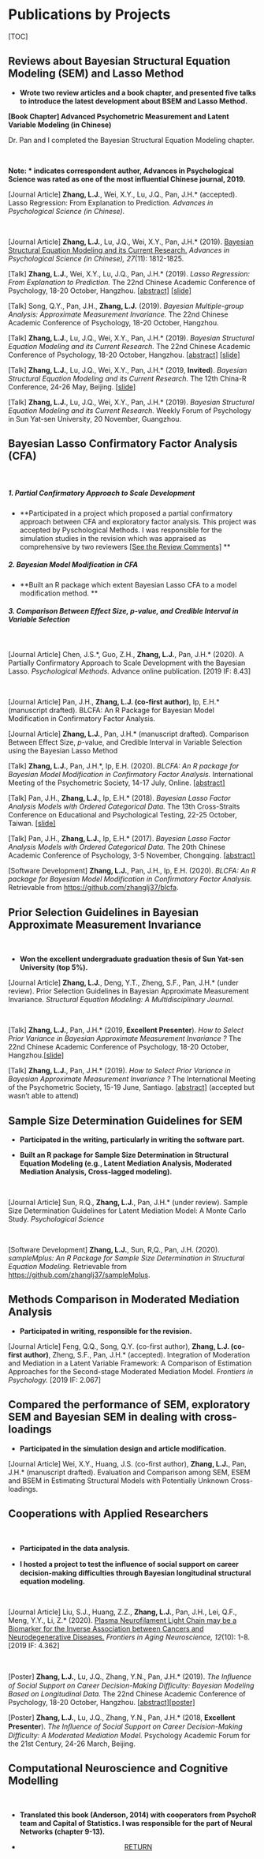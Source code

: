 # Publications by Projects

[TOC]

## Reviews about Bayesian Structural Equation Modeling (SEM) and Lasso Method

 							 							

- **Wrote two review articles and a book chapter, and presented five talks to introduce the latest development about BSEM and Lasso Method.**

 							 							

**[Book Chapter] Advanced Psychometric Measurement and Latent Variable Modeling (in Chinese)** 

Dr. Pan and I completed the Bayesian Structural Equation Modeling chapter.

​					 							 							

**Note: \* indicates correspondent author, Advances in Psychological Science was rated as one of the most influential Chinese journal, 2019.**							

[Journal Article] **Zhang, L.J.**, Wei, X.Y., Lu, J.Q., Pan, J.H.* (accepted). Lasso Regression: From Explanation to Prediction. *Advances in Psychological Science (in Chinese).* 

​		 							

[Journal Article] **Zhang, L.J.**, Lu, J.Q., Wei, X.Y., Pan, J.H.* (2019). [Bayesian Structural Equation Modeling and its Current Research.](https://www.lijinzhang.xyz/share/Paper_BSEM.pdf) *Advances in Psychological Science (in Chinese), 27*(11): 1812-1825. 

 							 							

[Talk] **Zhang, L.J.**, Wei, X.Y., Lu, J.Q., Pan, J.H.* (2019). *Lasso Regression: From Explanation to Prediction.* The 22nd Chinese Academic Conference of Psychology, 18-20 October, Hangzhou. [[abstract\]](https://www.lijinzhang.xyz/share/Abstracts_Lasso.pdf) [[slide\]](https://www.lijinzhang.xyz/share/191020_lasso.pdf)

 							

[Talk] Song, Q.Y., Pan, J.H., **Zhang, L.J.** (2019). *Bayesian Multiple-group Analysis: Approximate Measurement Invariance.* The 22nd Chinese Academic Conference of Psychology, 18-20 October, Hangzhou.

 							

[Talk] **Zhang, L.J.**, Lu, J.Q., Wei, X.Y., Pan, J.H.* (2019). *Bayesian Structural Equation Modeling and its Current Research.* The 22nd Chinese Academic Conference of Psychology, 18-20 October, Hangzhou. [[abstract\]](https://www.lijinzhang.xyz/share/Abstracts_BSEM.pdf) [[slide\]](https://www.lijinzhang.xyz/share/191020_bsem.pdf)

 							

[Talk] **Zhang, L.J.**, Lu, J.Q., Wei, X.Y., Pan, J.H.* (2019, **Invited**). *Bayesian Structural Equation Modeling and its Current Research.* The 12th China-R Conference, 24-26 May, Beijing. [[slide\]](https://www.lijinzhang.xyz/share/190525_r_bsem.pdf)

 							

[Talk] **Zhang, L.J.**, Lu, J.Q., Wei, X.Y., Pan, J.H.* (2019). *Bayesian Structural Equation Modeling and its Current Research.* Weekly Forum of Psychology in Sun Yat-sen University, 20 November, Guangzhou.

## Bayesian Lasso Confirmatory Factor Analysis (CFA) 

​							 							

##### 1. Partial Confirmatory Approach to Scale Development 

- **Participated in a project which proposed a partial confirmatory approach between CFA and exploratory factor analysis. This project was accepted by Pyschological Methods. I was responsible for the simulation studies in the revision which was appraised as comprehensive by two reviewers [[See the Review Comments]](https://zhanglj37.github.io/blog_200409_PMparticipation.html) **			 							

##### 2. Bayesian Model Modification in CFA

- **Built an R package which extent Bayesian Lasso CFA to a model modification method. **

##### 3. Comparison Between Effect Size, *p*-value, and Credible Interval in Variable Selection

​					 							

[Journal Article] Chen, J.S.\*, Guo, Z.H., **Zhang, L.J.**, Pan, J.H.* (2020). A Partially Confirmatory Approach to Scale Development with the Bayesian Lasso. *Psychological Methods.* Advance online publication. [2019 IF: 8.43] 

​		 							

[Journal Article] Pan, J.H., **Zhang, L.J. (co-first author)**, Ip, E.H.* (manuscript drafted). BLCFA: An R Package for Bayesian Model Modification in Confirmatory Factor Analysis. 



<p>[Journal Article] <b>Zhang, L.J.</b>, Pan, J.H.* (manuscript drafted). Comparison Between Effect Size, <i>p</i>-value, and Credible Interval in Variable Selection using the Bayesian Lasso Method </p>



[Talk] **Zhang, L.J.**, Pan, J.H.*, Ip, E.H. (2020). *BLCFA: An R package for Bayesian Model Modification in Confirmatory Factor Analysis.* International Meeting of the Psychometric Society, 14-17 July, Online. [[abstract\]](https://www.lijinzhang.xyz/share/Abstracts_BLCFApackage.pdf) 

 							

[Talk] Pan, J.H., **Zhang, L.J.**, Ip, E.H.* (2018). *Bayesian Lasso Factor Analysis Models with Ordered Categorical Data.* The 13th Cross-Straits Conference on Educational and Psychological Testing, 22-25 October, Taiwan. [[slide\]](https://www.lijinzhang.xyz/share/181022_Taiwan_blcfa.pdf)

 							

[Talk] Pan, J.H., **Zhang, L.J.**, Ip, E.H.* (2017). *Bayesian Lasso Factor Analysis Models with Ordered Categorical Data.* The 20th Chinese Academic Conference of Psychology, 3-5 November, Chongqing. [[abstract\]](https://www.lijinzhang.xyz/share/Abstracts_blcfa.pdf)

 							 							

[Software Development] **Zhang, L.J.**, Pan, J.H., Ip, E.H. (2020). *BLCFA: An R package for Bayesian Model Modification in Confirmatory Factor Analysis.* Retrievable from https://github.com/zhanglj37/blcfa. 

## Prior Selection Guidelines in Bayesian Approximate Measurement Invariance 

​		 							

- **Won the excellent undergraduate graduation thesis of Sun Yat-sen University (top 5%).**



[Journal Article] **Zhang, L.J.**, Deng, Y.T., Zheng, S.F., Pan, J.H.* (under review). Prior Selection Guidelines in Bayesian Approximate Measurement Invariance. <i>Structural Equation Modeling: A Multidisciplinary Journal</i>.

​		 							

[Talk] **Zhang, L.J.**, Pan, J.H.* (2019, **Excellent Presenter**). *How to Select Prior Variance in Bayesian Approximate Measurement Invariance ?*  The 22nd Chinese Academic Conference of Psychology, 18-20 October, Hangzhou.[[slide\]](https://www.lijinzhang.xyz/share/191019_MI_prior.pdf)

 							

[Talk] **Zhang, L.J.**, Pan, J.H.* (2019). *How to Select Prior Variance in Bayesian Approximate Measurement Invariance ?*  The International Meeting of the Psychometric Society, 15-19 June, Santiago. [[abstract\]](https://www.lijinzhang.xyz/share/Abstracts_IMPS_Measurement_Invariance.pdf) (accepted but wasn’t able to attend)

## Sample Size Determination Guidelines for SEM

- **Participated in the writing, particularly in writing the software part.**

- **Built an R package for Sample Size Determination in Structural Equation Modeling (e.g., Latent Mediation Analysis, Moderated Mediation Analysis, Cross-lagged modeling).**

  ​							

[Journal Article] Sun, R.Q., **Zhang, L.J.**, Pan, J.H.* (under review). Sample Size Determination Guidelines for Latent Mediation Model: A Monte Carlo Study. *Psychological Science*

​		 							

[Software Development] **Zhang, L.J.**, Sun, R,Q., Pan, J.H. (2020). *sampleMplus: An R Package for Sample Size Determination in Structural Equation Modeling.* Retrievable from https://github.com/zhanglj37/sampleMplus. 

## Methods Comparison in Moderated Mediation Analysis 

- **Participated in writing, responsible for the revision.**

 						

[Journal Article] Feng, Q.Q., Song, Q.Y. (co-first author), **Zhang, L.J. (co-first author)**, Zheng, S.F., Pan, J.H.* (accepted). Integration of Moderation and Mediation in a Latent Variable Framework: A Comparison of Estimation Approaches for the Second-stage Moderated Mediation Model. *Frontiers in Psychology.*  [2019 IF: 2.067]

## Compared the performance of SEM, exploratory SEM and Bayesian SEM in dealing with cross-loadings

- **Participated in the simulation design and article modification.**

 							

[Journal Article] Wei, X.Y., Huang, J.S. (co-first author), **Zhang, L.J.**, Pan, J.H.*  (manuscript drafted). Evaluation and Comparison among SEM, ESEM and BSEM in Estimating Structural Models with Potentially Unknown Cross-loadings. 

## Cooperations with Applied Researchers

​	 						

- **Participated in the data analysis.**

- **I hosted a project to test the inﬂuence of social support on career decision-making difficulties through Bayesian longitudinal structural equation modeling.**

​						 						

[Journal Article] Liu, S.J., Huang, Z.Z., **Zhang, L.J.**, Pan, J.H., Lei, Q.F., Meng, Y.Y., Li, Z.* (2020). [Plasma Neurofilament Light Chain may be a Biomarker for the Inverse Association between Cancers and Neurodegenerative Diseases.](https://www.lijinzhang.xyz/share/Paper_Biomarker.pdf) *Frontiers in Aging Neuroscience, 12*(10): 1-8. [2019 IF: 4.362]

​		 							 						

[Poster] **Zhang, L.J.**, Lu, J.Q., Zhang, Y.N., Pan, J.H.* (2019). *The Inﬂuence of Social Support on Career Decision-Making Difficulty: Bayesian Modeling Based on Longitudinal Data.* The 22nd Chinese Academic Conference of Psychology, 18-20 October, Hangzhou. [[abstract\]](https://www.lijinzhang.xyz/share/Abstracts_CDMD_Longitudinal_Data.pdf)[[poster\]](https://www.lijinzhang.xyz/share/180324_Beijing_ccmd.png)

 						

[Poster] **Zhang, L.J.**, Lu, J.Q., Zhang, Y.N., Pan, J.H.* (2018, **Excellent Presenter**). *The Inﬂuence of Social Support on Career Decision-Making Difficulty: A Moderated Mediation Model.*  Psychology Academic Forum for the 21st Century, 24-26 March, Beijing. 

## Computational Neuroscience and Cognitive Modelling	

​								 							

- **Translated this book (Anderson, 2014) with cooperators from PsychoR team and Capital of Statistics. I was responsible for the part of Neural Networks (chapter 9-13).**





<center>
<ul class="actions">
<li><a href="https://www.lijinzhang.xyz/publications.html" class="button">RETURN</a></li>
</ul>			
</center>